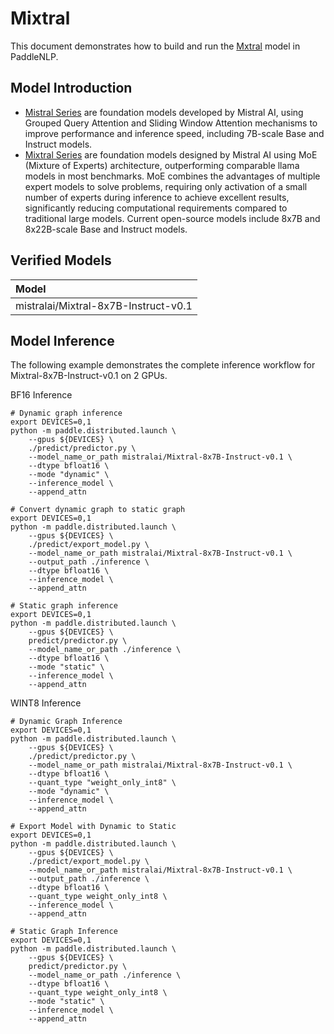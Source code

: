 # Mixtral

This document demonstrates how to build and run the [Mxtral](https://huggingface.co/mistralai/Mixtral-8x7B-Instruct-v0.1) model in PaddleNLP.

## Model Introduction

* [Mistral Series](https://arxiv.org/abs/2310.06825) are foundation models developed by Mistral AI, using Grouped Query Attention and Sliding Window Attention mechanisms to improve performance and inference speed, including 7B-scale Base and Instruct models.
* [Mixtral Series](https://arxiv.org/abs/2401.04088) are foundation models designed by Mistral AI using MoE (Mixture of Experts) architecture, outperforming comparable llama models in most benchmarks. MoE combines the advantages of multiple expert models to solve problems, requiring only activation of a small number of experts during inference to achieve excellent results, significantly reducing computational requirements compared to traditional large models. Current open-source models include 8x7B and 8x22B-scale Base and Instruct models.

## Verified Models

|Model|
|:-|
|mistralai/Mixtral-8x7B-Instruct-v0.1|

## Model Inference

The following example demonstrates the complete inference workflow for Mixtral-8x7B-Instruct-v0.1 on 2 GPUs.

BF16 Inference

```shell
# Dynamic graph inference
export DEVICES=0,1
python -m paddle.distributed.launch \
    --gpus ${DEVICES} \
    ./predict/predictor.py \
    --model_name_or_path mistralai/Mixtral-8x7B-Instruct-v0.1 \
    --dtype bfloat16 \
    --mode "dynamic" \
    --inference_model \
    --append_attn

# Convert dynamic graph to static graph
export DEVICES=0,1
python -m paddle.distributed.launch \
    --gpus ${DEVICES} \
    ./predict/export_model.py \
    --model_name_or_path mistralai/Mixtral-8x7B-Instruct-v0.1 \
    --output_path ./inference \
    --dtype bfloat16 \
    --inference_model \
    --append_attn

# Static graph inference
export DEVICES=0,1
python -m paddle.distributed.launch \
    --gpus ${DEVICES} \
    predict/predictor.py \
    --model_name_or_path ./inference \
    --dtype bfloat16 \
    --mode "static" \
    --inference_model \
    --append_attn
```

WINT8 Inference
```shell
# Dynamic Graph Inference
export DEVICES=0,1
python -m paddle.distributed.launch \
    --gpus ${DEVICES} \
    ./predict/predictor.py \
    --model_name_or_path mistralai/Mixtral-8x7B-Instruct-v0.1 \
    --dtype bfloat16 \
    --quant_type "weight_only_int8" \
    --mode "dynamic" \
    --inference_model \
    --append_attn

# Export Model with Dynamic to Static
export DEVICES=0,1
python -m paddle.distributed.launch \
    --gpus ${DEVICES} \
    ./predict/export_model.py \
    --model_name_or_path mistralai/Mixtral-8x7B-Instruct-v0.1 \
    --output_path ./inference \
    --dtype bfloat16 \
    --quant_type weight_only_int8 \
    --inference_model \
    --append_attn

# Static Graph Inference
export DEVICES=0,1
python -m paddle.distributed.launch \
    --gpus ${DEVICES} \
    predict/predictor.py \
    --model_name_or_path ./inference \
    --dtype bfloat16 \
    --quant_type weight_only_int8 \
    --mode "static" \
    --inference_model \
    --append_attn
```
